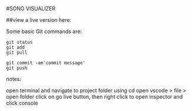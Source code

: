 #SONG VISUALIZER

##view a live version here: 

Some basic Git commands are:
```
git status
git add
git pull

git commit -am'commit message'
git push
```
notes:

open terminal and navigate to project folder using cd
open vscode > file > open folder
click on go live button, then right click to open inspector and click console